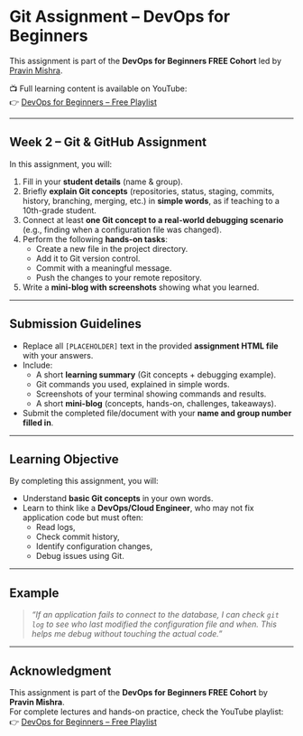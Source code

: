 # Git Assignment – DevOps for Beginners

This assignment is part of the **DevOps for Beginners FREE Cohort** led by [Pravin Mishra](https://www.linkedin.com/in/pravin-mishra-aws-trainer/).

📺 Full learning content is available on YouTube:  
👉 [DevOps for Beginners – Free Playlist](https://www.youtube.com/playlist?list=PLVOdqXbCs7bX88JeUZmK4fKTq2hJ5VS89)

---

## Week 2 – Git & GitHub Assignment

In this assignment, you will:

1. Fill in your **student details** (name & group).
2. Briefly **explain Git concepts** (repositories, status, staging, commits, history, branching, merging, etc.) in **simple words**, as if teaching to a 10th-grade student.
3. Connect at least **one Git concept to a real-world debugging scenario** (e.g., finding when a configuration file was changed).
4. Perform the following **hands-on tasks**:
   - Create a new file in the project directory.
   - Add it to Git version control.
   - Commit with a meaningful message.
   - Push the changes to your remote repository.
5. Write a **mini-blog with screenshots** showing what you learned.

---

## Submission Guidelines

- Replace all `[PLACEHOLDER]` text in the provided **assignment HTML file** with your answers.
- Include:
  - A short **learning summary** (Git concepts + debugging example).
  - Git commands you used, explained in simple words.
  - Screenshots of your terminal showing commands and results.
  - A short **mini-blog** (concepts, hands-on, challenges, takeaways).
- Submit the completed file/document with your **name and group number filled in**.

---

## Learning Objective

By completing this assignment, you will:

- Understand **basic Git concepts** in your own words.
- Learn to think like a **DevOps/Cloud Engineer**, who may not fix application code but must often:
  - Read logs,
  - Check commit history,
  - Identify configuration changes,
  - Debug issues using Git.

---

## Example

> *“If an application fails to connect to the database, I can check `git log` to see who last modified the configuration file and when. This helps me debug without touching the actual code.”*

---

## Acknowledgment

This assignment is part of the **DevOps for Beginners FREE Cohort** by **Pravin Mishra**.  
For complete lectures and hands-on practice, check the YouTube playlist:  
👉 [DevOps for Beginners – Free Playlist](https://www.youtube.com/playlist?list=PLVOdqXbCs7bX88JeUZmK4fKTq2hJ5VS89)
